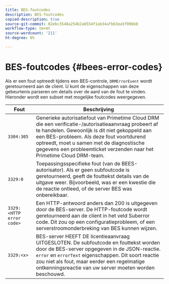 ```yaml
---
title: BES-foutcodes
description: BES-foutcodes
copied-description: true
source-git-commit: 02ebc3548a254b2a6554f1ab34afbb3ea5f09bb8
workflow-type: tm+mt
source-wordcount: '211'
ht-degree: 0%

---
```


# BES-foutcodes {#bees-error-codes}

<!--<a id="section_81946679E1114DBA9FE173D0AA9E2F09"></a>-->

Als er een fout optreedt tijdens een BES-controle, `DRMErrorEvent` wordt geretourneerd aan de client. U kunt de eigenschappen van deze gebeurtenis parseren om details over de aard van de fout te vinden. Hieronder wordt een subset met mogelijke foutcodes weergegeven.

| Fout | Beschrijving |
|---|---|
| `3304:305` | Generieke autorisatiefout van Primetime Cloud DRM die een verificatie-/autorisatieaanvraag probeert af te handelen. Gewoonlijk is dit niet gekoppeld aan een BES-probleem. Als deze fout voortdurend optreedt, moet u samen met de diagnostische gegevens een probleemticket verzenden naar het Primetime Cloud DRM-team. |
| `3329:0` | Toepassingsspecifieke fout (van de BEES-autorisator). Als er geen subfoutcode is geretourneerd, geeft de fouttekst details van de uitgave weer. Bijvoorbeeld, was er een kwestie die de reactie ontleed, of de server BES was onbereikbaar. |
| `3329:<HTTP error code>` | Een HTTP-antwoord anders dan 200 is uitgegeven door de BES-server. De HTTP-foutcode wordt geretourneerd aan de client in het veld Suberror code. Dit zou op een configuratieprobleem, of een serverstroomonderbreking van BES kunnen wijzen. |
| `3329:<x>` | BES-server HEEFT DE licentieaanvraag UITGESLOTEN. De subfoutcode en fouttekst worden door de BES-server opgegeven in de JSON-reactie. `error` en `errorText` eigenschappen. Dit soort reactie zou niet als fout, maar eerder een regelmatige ontkenningsreactie van uw server moeten worden beschouwd. |
